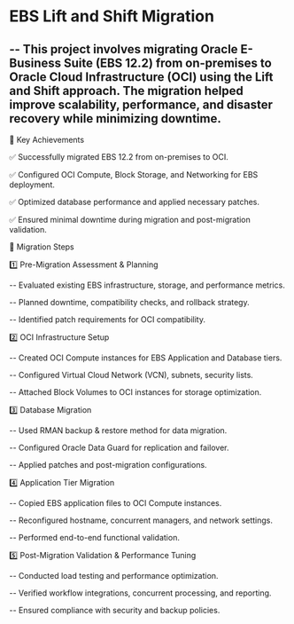# EBS Lift and Shift Migration

--
This project involves migrating Oracle E-Business Suite (EBS 12.2) from on-premises to Oracle Cloud Infrastructure (OCI) using the Lift and Shift approach. The migration helped improve scalability, performance, and disaster recovery while minimizing downtime.
--

🔹 Key Achievements

✅ Successfully migrated EBS 12.2 from on-premises to OCI.

✅ Configured OCI Compute, Block Storage, and Networking for EBS deployment.

✅ Optimized database performance and applied necessary patches.

✅ Ensured minimal downtime during migration and post-migration validation.

🔹 Migration Steps

1️⃣ Pre-Migration Assessment & Planning

   -- Evaluated existing EBS infrastructure, storage, and performance metrics.
   
   -- Planned downtime, compatibility checks, and rollback strategy.
   
   -- Identified patch requirements for OCI compatibility.
   
2️⃣ OCI Infrastructure Setup

   -- Created OCI Compute instances for EBS Application and Database tiers.
   
   -- Configured Virtual Cloud Network (VCN), subnets, security lists.
   
   -- Attached Block Volumes to OCI instances for storage optimization.
   
3️⃣ Database Migration

   -- Used RMAN backup & restore method for data migration.
   
   -- Configured Oracle Data Guard for replication and failover.
   
   -- Applied patches and post-migration configurations.
   
4️⃣ Application Tier Migration

   -- Copied EBS application files to OCI Compute instances.
   
   -- Reconfigured hostname, concurrent managers, and network settings.
   
   -- Performed end-to-end functional validation.
   
5️⃣ Post-Migration Validation & Performance Tuning

   -- Conducted load testing and performance optimization.
   
   -- Verified workflow integrations, concurrent processing, and reporting.
   
   -- Ensured compliance with security and backup policies.
